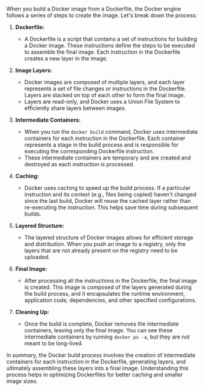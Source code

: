 When you build a Docker image from a Dockerfile, the Docker engine follows a series of steps to create the image. Let's break down the process:

1. **Dockerfile:**
   - A Dockerfile is a script that contains a set of instructions for building a Docker image. These instructions define the steps to be executed to assemble the final image. Each instruction in the Dockerfile creates a new layer in the image.

2. **Image Layers:**
   - Docker images are composed of multiple layers, and each layer represents a set of file changes or instructions in the Dockerfile. Layers are stacked on top of each other to form the final image.
   - Layers are read-only, and Docker uses a Union File System to efficiently share layers between images.

3. **Intermediate Containers:**
   - When you run the `docker build` command, Docker uses intermediate containers for each instruction in the Dockerfile. Each container represents a stage in the build process and is responsible for executing the corresponding Dockerfile instruction.
   - These intermediate containers are temporary and are created and destroyed as each instruction is processed.

4. **Caching:**
   - Docker uses caching to speed up the build process. If a particular instruction and its context (e.g., files being copied) haven't changed since the last build, Docker will reuse the cached layer rather than re-executing the instruction. This helps save time during subsequent builds.

5. **Layered Structure:**
   - The layered structure of Docker images allows for efficient storage and distribution. When you push an image to a registry, only the layers that are not already present on the registry need to be uploaded.

6. **Final Image:**
   - After processing all the instructions in the Dockerfile, the final image is created. This image is composed of the layers generated during the build process, and it encapsulates the runtime environment, application code, dependencies, and other specified configurations.

7. **Cleaning Up:**
   - Once the build is complete, Docker removes the intermediate containers, leaving only the final image. You can see these intermediate containers by running `docker ps -a`, but they are not meant to be long-lived.

In summary, the Docker build process involves the creation of intermediate containers for each instruction in the Dockerfile, generating layers, and ultimately assembling these layers into a final image. Understanding this process helps in optimizing Dockerfiles for better caching and smaller image sizes.

